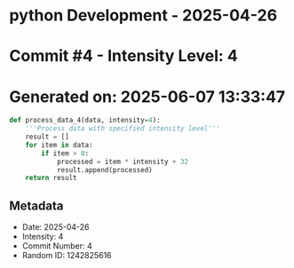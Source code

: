 ﻿# python Development - 2025-04-26
# Commit #4 - Intensity Level: 4
# Generated on: 2025-06-07 13:33:47
```python
def process_data_4(data, intensity=4):
    '''Process data with specified intensity level'''
    result = []
    for item in data:
        if item > 0:
            processed = item * intensity + 32
            result.append(processed)
    return result
```
## Metadata
- Date: 2025-04-26
- Intensity: 4
- Commit Number: 4
- Random ID: 1242825616
